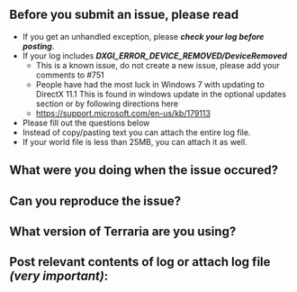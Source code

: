 ## Before you submit an issue, please read
 * If you get an unhandled exception, please _**check your log before posting**_.
 * If your log includes _**DXGI_ERROR_DEVICE_REMOVED/DeviceRemoved**_
   * This is a known issue, do not create a new issue, please add your comments to #751
   * People have had the most luck in Windows 7 with updating to DirectX 11.1
     This is found in windows update in the optional updates section or by
     following directions here 
   * https://support.microsoft.com/en-us/kb/179113
 * Please fill out the questions below
 * Instead of copy/pasting text you can attach the entire log file.
 * If your world file is less than 25MB, you can attach it as well.
   
## What were you doing when the issue occured?

## Can you reproduce the issue?

## What version of Terraria are you using?

## Post relevant contents of log or attach log file _**(very important)**_:
